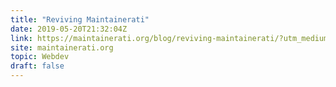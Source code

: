 ```yaml
---
title: "Reviving Maintainerati"
date: 2019-05-20T21:32:04Z
link: https://maintainerati.org/blog/reviving-maintainerati/?utm_medium=RSS&utm_source=hune
site: maintainerati.org
topic: Webdev
draft: false
---
```

